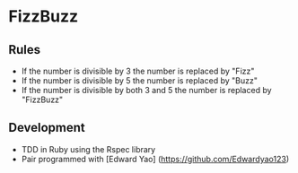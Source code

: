 FizzBuzz
========

Rules
-----

* If the number is divisible by 3 the number is replaced by "Fizz"
* If the number is divisible by 5 the number is replaced by "Buzz"
* If the number is divisible by both 3 and 5 the number is replaced by "FizzBuzz"

Development
-----------

* TDD in Ruby using the Rspec library
* Pair programmed with [Edward Yao] (https://github.com/Edwardyao123)